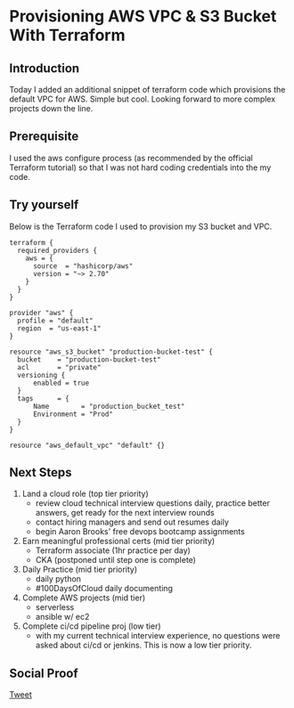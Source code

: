 
# Provisioning AWS VPC & S3 Bucket With Terraform

## Introduction

Today I added an additional snippet of terraform code which provisions the default VPC for AWS. Simple but cool. Looking forward to more complex projects down the line.

## Prerequisite

I used the aws configure process (as recommended by the official Terraform tutorial) so that I was not hard coding credentials into the my code.

## Try yourself

Below is the Terraform code I used to provision my S3 bucket and VPC. 

```
terraform {
  required_providers {
    aws = {
      source  = "hashicorp/aws"
      version = "~> 2.70"
    }
  }
}

provider "aws" {
  profile = "default"
  region  = "us-east-1"
}

resource "aws_s3_bucket" "production-bucket-test" {
  bucket    = "production-bucket-test"
  acl       = "private"
  versioning {
      enabled = true
  }
  tags      = {
      Name        = "production_bucket_test"
      Environment = "Prod"
  }
}

resource "aws_default_vpc" "default" {}
```


## Next Steps

1) Land a cloud role (top tier priority)
    - review cloud technical interview questions daily, practice better answers, get ready for the next interview rounds
    - contact hiring managers and send out resumes daily
    - begin Aaron Brooks' free devops bootcamp assignments
2) Earn meaningful professional certs (mid tier priority)
    - Terraform associate (1hr practice per day)
    - CKA (postponed until step one is complete)
3) Daily Practice (mid tier priority)
    - daily python
    - #100DaysOfCloud daily documenting
4) Complete AWS projects (mid tier)
    - serverless
    - ansible w/ ec2
5) Complete ci/cd pipeline proj (low tier)
    - with my current technical interview experience, no questions were asked about ci/cd or jenkins. This is now a low tier priority.

## Social Proof

[Tweet]()